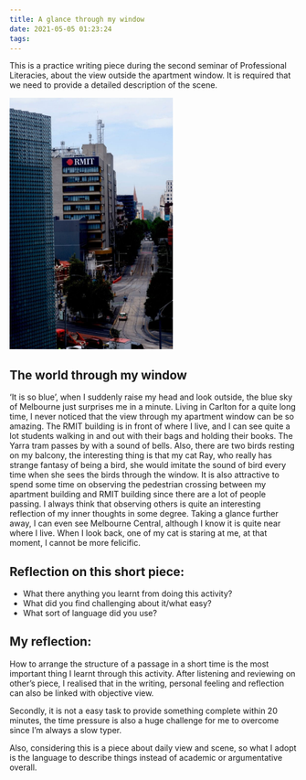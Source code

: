 ```yaml
---
title: A glance through my window
date: 2021-05-05 01:23:24
tags: 
---
```

This is a practice writing piece during the second seminar of Professional Literacies, about the view outside the apartment window. It is required that we need to provide a detailed description of the scene.


<!-- ![](/images/activity-1-paragraph-image1.jpeg) -->

<img src="/assets/images/activity-1-paragraph-image1.jpeg" width="286" height="440" />

## The world through my window 

‘It is so blue’, when I suddenly raise my head and look outside, the blue sky of Melbourne just surprises me in a minute. Living in Carlton for a quite long time,  I never noticed that the view through my apartment window can be so amazing. The RMIT building is in front of where I live, and I can see quite a lot students walking in and out with their bags and holding their books. The Yarra tram passes by with a sound of bells. Also, there are two birds resting on my balcony, the interesting thing is that my cat Ray, who really has strange fantasy of being a bird, she would imitate the sound of bird every time when she sees the birds through the window.  It is also attractive to spend some time on observing the pedestrian crossing between my apartment building and RMIT building since there are a lot of people passing. I always think that observing others is quite an interesting reflection of my inner thoughts in some degree. Taking a glance further away, I can even see Melbourne Central, although I know it is quite near where I live.  When I look back, one of my cat is staring at me, at that moment, I cannot be more felicific.  

## Reflection on this short piece:

- What there anything you learnt from doing this activity?
- What did you find challenging about it/what easy?
- What sort of language did you use?

## My reflection:

How to arrange the structure of a passage in a short time is the most important thing I learnt through this activity. After listening and reviewing on other’s piece, I realised that in the writing, personal feeling and reflection can also be linked with objective view.

Secondly, it is not a easy task to provide something complete within 20 minutes, the time pressure is also a huge challenge for me to overcome since I’m always a slow typer.

Also, considering this is a piece about daily view and scene, so what I adopt is the language to describe things instead of academic or argumentative overall.


